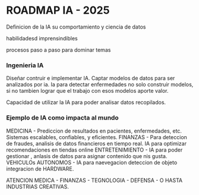 # ROADMAP IA - 2025


Definicion de la IA su comportamiento y ciencia de datos

habilidadesd imprensindibles

procesos paso a paso para dominar temas

### Ingenieria IA


Diseñar contruir e implementar IA. 
Captar modelos de datos para ser analizados por ia.
Ia para detectar enfermedades  no solo construir modelos, si no tambien lograr que el trabajo con esos modelos aporte valor.

Capacidad de utilizar la IA para poder analisar datos recopilados.

### Ejemplo de IA como impacta al mundo

MEDICINA - Prediccion de resultados en pacientes, enfermedades, etc. Sistemas escalables, confiables, y eficientes.
FINANZAS - Para deteccion de fraudes, analisis de datos financieros en tiempo real.
IA para optimizar recomendaciones en tiendas online
ENTRETENIMIENTO - IA para poder gestionar , anlasis de datos para asignar contenido que nis gusta.
VEHICULOs AUTONOMOS -  IA para naevegacion deteccion de objeto integracion de HARDWARE.

ATENCION MEDICA - FINANZAS - TEGNOLOGIA - DEFENSA - O HASTA INDUSTRIAS CREATIVAS.



